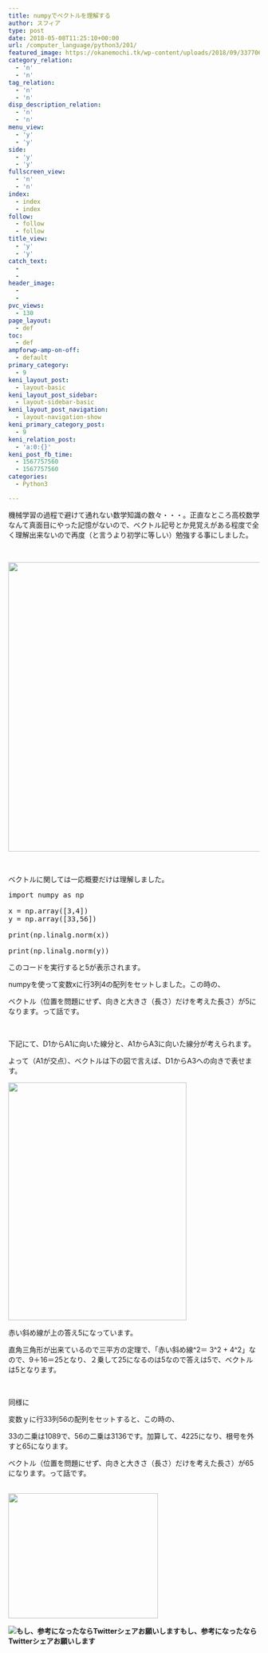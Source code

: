 ```yaml
---
title: numpyでベクトルを理解する
author: スフィア
type: post
date: 2018-05-08T11:25:10+00:00
url: /computer_language/python3/201/
featured_image: https://okanemochi.tk/wp-content/uploads/2018/09/33770633502_1c8aa0369d_q.jpg
category_relation:
  - 'n'
  - 'n'
tag_relation:
  - 'n'
  - 'n'
disp_description_relation:
  - 'n'
  - 'n'
menu_view:
  - 'y'
  - 'y'
side:
  - 'y'
  - 'y'
fullscreen_view:
  - 'n'
  - 'n'
index:
  - index
  - index
follow:
  - follow
  - follow
title_view:
  - 'y'
  - 'y'
catch_text:
  - 
  - 
header_image:
  - 
  - 
pvc_views:
  - 130
page_layout:
  - def
toc:
  - def
ampforwp-amp-on-off:
  - default
primary_category:
  - 9
keni_layout_post:
  - layout-basic
keni_layout_post_sidebar:
  - layout-sidebar-basic
keni_layout_post_navigation:
  - layout-navigation-show
keni_primary_category_post:
  - 9
keni_relation_post:
  - 'a:0:{}'
keni_post_fb_time:
  - 1567757560
  - 1567757560
categories:
  - Python3

---
```

機械学習の過程で避けて通れない数学知識の数々・・・。正直なところ高校数学なんて真面目にやった記憶がないので、ベクトル記号とか見覚えがある程度で全く理解出来ないので再度（と言うより初学に等しい）勉強する事にしました。

&nbsp;

<img class="alignnone wp-image-202" src="https://okanemochi.tk/wp-content/uploads/2018/05/img01-300x178.png" alt="" width="975" height="579" />

&nbsp;

ベクトルに関しては一応概要だけは理解しました。

<pre class="lang:python decode:true">import numpy as np

x = np.array([3,4])
y = np.array([33,56])

print(np.linalg.norm(x))

print(np.linalg.norm(y))</pre>

このコードを実行すると5が表示されます。

numpyを使って変数xに行3列4の配列をセットしました。この時の、

ベクトル（位置を問題にせず、向きと大きさ（長さ）だけを考えた長さ）が5になります。って話です。

&nbsp;

下記にて、D1からA1に向いた線分と、A1からA3に向いた線分が考えられます。

よって（A1が交点）、ベクトルは下の図で言えば、D1からA3への向きで表せます。

<img class="alignnone wp-image-204" src="https://okanemochi.tk/wp-content/uploads/2018/05/img02-225x300.png" alt="" width="357" height="476" />

赤い斜め線が上の答え5になっています。

直角三角形が出来ているので三平方の定理で、「赤い斜め線^2＝ 3^2 + 4^2」なので、9＋16＝25となり、２乗して25になるのは5なので答えは5で、ベクトルは5となります。

&nbsp;

同様に

変数ｙに行33列56の配列をセットすると、この時の、

33の二乗は1089で、56の二乗は3136です。加算して、4225になり、根号を外すと65になります。

ベクトル（位置を問題にせず、向きと大きさ（長さ）だけを考えた長さ）が65になります。って話です。

<a href="https://px.a8.net/svt/ejp?a8mat=2ZH6XJ+E4HHOY+3L4M+6MROH" target="_blank" rel="nofollow noopener"><br /> <img src="https://www28.a8.net/svt/bgt?aid=180521047854&wid=061&eno=01&mid=s00000016735001114000&mc=1" alt="" width="300" height="250" border="0" /></a>
  
<img src="https://www11.a8.net/0.gif?a8mat=2ZH6XJ+E4HHOY+3L4M+6MROH" alt="" width="1" height="1" border="0" />

<div class="chat_l ">
  <div class="talker">
    <b><img class="square" src="https://okanemochi.tk/wp-content/uploads/2018/07/%E3%82%AB%E3%83%B3%E3%83%8B%E3%83%B3%E3%82%B0-300x204.png" alt="もし、参考になったならTwitterシェアお願いします" />もし、参考になったならTwitterシェアお願いします </b>
  </div>
  
  <div class="bubble_wrap">
    <p>
    </p>
  </div>
</div>
